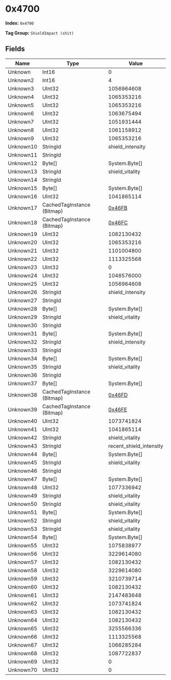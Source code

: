 # 0x4700

**Index:** ```0x4700```

**Tag Group:** ```ShieldImpact (shit)```

## Fields

Name	| Type	| Value
---	|---	|---	|
Unknown	|Int16	|0
Unknown2	|Int16	|4
Unknown3	|UInt32	|1056964608
Unknown4	|UInt32	|1065353216
Unknown5	|UInt32	|1065353216
Unknown6	|UInt32	|1063675494
Unknown7	|UInt32	|1051931444
Unknown8	|UInt32	|1061158912
Unknown9	|UInt32	|1065353216
Unknown10	|StringId	|shield_intensity
Unknown11	|StringId	|
Unknown12	|Byte[]	|System.Byte[]
Unknown13	|StringId	|shield_vitality
Unknown14	|StringId	|
Unknown15	|Byte[]	|System.Byte[]
Unknown16	|UInt32	|1041865114
Unknown17	|CachedTagInstance (Bitmap)	|[0x46FB](../Bitmap/46FB.md)
Unknown18	|CachedTagInstance (Bitmap)	|[0x46FC](../Bitmap/46FC.md)
Unknown19	|UInt32	|1082130432
Unknown20	|UInt32	|1065353216
Unknown21	|UInt32	|1101004800
Unknown22	|UInt32	|1113325568
Unknown23	|UInt32	|0
Unknown24	|UInt32	|1048576000
Unknown25	|UInt32	|1056964608
Unknown26	|StringId	|shield_intensity
Unknown27	|StringId	|
Unknown28	|Byte[]	|System.Byte[]
Unknown29	|StringId	|shield_vitality
Unknown30	|StringId	|
Unknown31	|Byte[]	|System.Byte[]
Unknown32	|StringId	|shield_intensity
Unknown33	|StringId	|
Unknown34	|Byte[]	|System.Byte[]
Unknown35	|StringId	|shield_vitality
Unknown36	|StringId	|
Unknown37	|Byte[]	|System.Byte[]
Unknown38	|CachedTagInstance (Bitmap)	|[0x46FD](../Bitmap/46FD.md)
Unknown39	|CachedTagInstance (Bitmap)	|[0x46FE](../Bitmap/46FE.md)
Unknown40	|UInt32	|1073741824
Unknown41	|UInt32	|1041865114
Unknown42	|StringId	|shield_vitality
Unknown43	|StringId	|recent_shield_intensity
Unknown44	|Byte[]	|System.Byte[]
Unknown45	|StringId	|shield_vitality
Unknown46	|StringId	|
Unknown47	|Byte[]	|System.Byte[]
Unknown48	|UInt32	|1077336942
Unknown49	|StringId	|shield_vitality
Unknown50	|StringId	|shield_vitality
Unknown51	|Byte[]	|System.Byte[]
Unknown52	|StringId	|shield_vitality
Unknown53	|StringId	|shield_vitality
Unknown54	|Byte[]	|System.Byte[]
Unknown55	|UInt32	|1075838977
Unknown56	|UInt32	|3229614080
Unknown57	|UInt32	|1082130432
Unknown58	|UInt32	|3229614080
Unknown59	|UInt32	|3210739714
Unknown60	|UInt32	|1082130432
Unknown61	|UInt32	|2147483648
Unknown62	|UInt32	|1073741824
Unknown63	|UInt32	|1082130432
Unknown64	|UInt32	|1082130432
Unknown65	|UInt32	|3255566336
Unknown66	|UInt32	|1113325568
Unknown67	|UInt32	|1066285284
Unknown68	|UInt32	|1087722837
Unknown69	|UInt32	|0
Unknown70	|UInt32	|0


